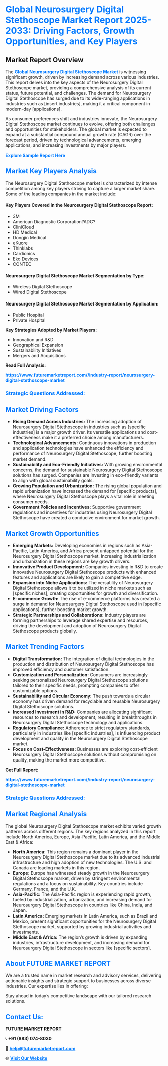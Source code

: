 <h1 style="color: #007BFF;">Global Neurosurgery Digital Stethoscope Market Report 2025-2033: Driving Factors, Growth Opportunities, and Key Players</h1>

<section id="overview">
<h2>Market Report Overview</h2>
<p>The <a href="https://www.futuremarketreport.com//industry-report/neurosurgery-digital-stethoscope-market" style="color: #007BFF; text-decoration: none;"><strong>Global Neurosurgery Digital Stethoscope Market</strong></a> is witnessing significant growth, driven by increasing demand across various industries. This report delves into the key aspects of the Neurosurgery Digital Stethoscope market, providing a comprehensive analysis of its current status, future potential, and challenges. The demand for Neurosurgery Digital Stethoscope has surged due to its wide-ranging applications in industries such as [insert industries], making it a critical component in modern-day [applications].</p>
<p>As consumer preferences shift and industries innovate, the Neurosurgery Digital Stethoscope market continues to evolve, offering both challenges and opportunities for stakeholders. The global market is expected to expand at a substantial compound annual growth rate (CAGR) over the forecast period, driven by technological advancements, emerging applications, and increasing investments by major players.</p>
</section>

<section id="overview">
<p><a href="https://www.futuremarketreport.com//request-sample/reportId=79871" style="color: #007BFF; text-decoration: none;"><strong>Explore Sample Report Here</strong></a></p>
</section>

<section id="key-players">
<h2 style="color: #007BFF;">Market Key Players Analysis</h2>
<p>The Neurosurgery Digital Stethoscope market is characterized by intense competition among key players striving to capture a larger market share. Some of the leading companies in the market include:</p>
<h4>Key Players Covered in the Neurosurgery Digital Stethoscope Report:</h4>
<ul><li>3M</li><li>American Diagnostic Corporation?ADC?</li><li>CliniCloud</li><li>HD Medical</li><li>Dongjin Medical</li><li>eKuore</li><li>Thinklabs</li><li>Cardionics</li><li>Eko Devices</li><li>CONTEC</li></ul>
<h4>Neurosurgery Digital Stethoscope Market Segmentation by Type:</h4>
<ul><li>Wireless Digital Stethoscope</li><li>Wired Digital Stethoscope</li></ul>

<h4>Neurosurgery Digital Stethoscope Market Segmentation by Application:</h4>
<ul><li>Public Hospital</li><li>Private Hospital</li></ul>
<p><strong>Key Strategies Adopted by Market Players:</strong></p>
<ul>
<li>Innovation and R&D</li>
<li>Geographical Expansion</li>
<li>Sustainability Initiatives</li>
<li>Mergers and Acquisitions</li>
</ul>
</section>

<section>
<p><strong>Read Full Analysis: </strong></p><a href="https://www.futuremarketreport.com//industry-report/neurosurgery-digital-stethoscope-market" style="color: #007BFF; text-decoration: none;"><strong>https://www.futuremarketreport.com//industry-report/neurosurgery-digital-stethoscope-market</strong></a>
<h3 style="color: #007BFF;">Strategic Questions Addressed:</h3>
</section>

<section id="driving-factors">
<h2 style="color: #007BFF;">Market Driving Factors</h2>
<ul>
<li><strong>Rising Demand Across Industries:</strong> The increasing adoption of Neurosurgery Digital Stethoscope in industries such as [specific industries] is a major growth driver. Its versatile applications and cost-effectiveness make it a preferred choice among manufacturers.</li>
<li><strong>Technological Advancements:</strong> Continuous innovations in production and application technologies have enhanced the efficiency and performance of Neurosurgery Digital Stethoscope, further boosting market demand.</li>
<li><strong>Sustainability and Eco-Friendly Initiatives:</strong> With growing environmental concerns, the demand for sustainable Neurosurgery Digital Stethoscope solutions has surged. Companies are investing in eco-friendly variants to align with global sustainability goals.</li>
<li><strong>Growing Population and Urbanization:</strong> The rising global population and rapid urbanization have increased the demand for [specific products], where Neurosurgery Digital Stethoscope plays a vital role in meeting consumer needs.</li>
<li><strong>Government Policies and Incentives:</strong> Supportive government regulations and incentives for industries using Neurosurgery Digital Stethoscope have created a conducive environment for market growth.</li>
</ul>
</section>

<section id="growth-opportunities">
<h2 style="color: #007BFF;">Market Growth Opportunities</h2>
<ul>
<li><strong>Emerging Markets:</strong> Developing economies in regions such as Asia-Pacific, Latin America, and Africa present untapped potential for the Neurosurgery Digital Stethoscope market. Increasing industrialization and urbanization in these regions are key growth drivers.</li>
<li><strong>Innovative Product Development:</strong> Companies investing in R&D to create innovative Neurosurgery Digital Stethoscope products with enhanced features and applications are likely to gain a competitive edge.</li>
<li><strong>Expansion into Niche Applications:</strong> The versatility of Neurosurgery Digital Stethoscope allows it to be utilized in niche markets such as [specific niches], creating opportunities for growth and diversification.</li>
<li><strong>E-commerce Growth:</strong> The rise of e-commerce platforms has created a surge in demand for Neurosurgery Digital Stethoscope used in [specific applications], further boosting market growth.</li>
<li><strong>Strategic Partnerships and Collaborations:</strong> Industry players are forming partnerships to leverage shared expertise and resources, driving the development and adoption of Neurosurgery Digital Stethoscope products globally.</li>
</ul>
</section>

<section id="trending-factors">
<h2 style="color: #007BFF;">Market Trending Factors</h2>
<ul>
<li><strong>Digital Transformation:</strong> The integration of digital technologies in the production and distribution of Neurosurgery Digital Stethoscope has improved efficiency and customer satisfaction.</li>
<li><strong>Customization and Personalization:</strong> Consumers are increasingly seeking personalized Neurosurgery Digital Stethoscope solutions tailored to their specific needs, prompting companies to offer customizable options.</li>
<li><strong>Sustainability and Circular Economy:</strong> The push towards a circular economy has driven demand for recyclable and reusable Neurosurgery Digital Stethoscope solutions.</li>
<li><strong>Increased Investment in R&D:</strong> Companies are allocating significant resources to research and development, resulting in breakthroughs in Neurosurgery Digital Stethoscope technology and applications.</li>
<li><strong>Regulatory Compliance:</strong> Adherence to strict regulatory standards, particularly in industries like [specific industries], is influencing product development and quality in the Neurosurgery Digital Stethoscope market.</li>
<li><strong>Focus on Cost-Effectiveness:</strong> Businesses are exploring cost-efficient Neurosurgery Digital Stethoscope solutions without compromising on quality, making the market more competitive.</li>
</ul>
</section>

<section>
<p><strong>Get Full Report: </strong></p><a href="https://www.futuremarketreport.com//industry-report/neurosurgery-digital-stethoscope-market" style="color: #007BFF; text-decoration: none;"><strong>https://www.futuremarketreport.com//industry-report/neurosurgery-digital-stethoscope-market</strong></a>
<h3 style="color: #007BFF;">Strategic Questions Addressed:</h3>
</section>


<section id="regional-analysis">
<h2 style="color: #007BFF;">Market Regional Analysis</h2>
<p>The global Neurosurgery Digital Stethoscope market exhibits varied growth patterns across different regions. The key regions analyzed in this report include North America, Europe, Asia-Pacific, Latin America, and the Middle East & Africa:</p>
<ul>
<li><strong>North America:</strong> This region remains a dominant player in the Neurosurgery Digital Stethoscope market due to its advanced industrial infrastructure and high adoption of new technologies. The U.S. and Canada are leading markets in this region.</li>
<li><strong>Europe:</strong> Europe has witnessed steady growth in the Neurosurgery Digital Stethoscope market, driven by stringent environmental regulations and a focus on sustainability. Key countries include Germany, France, and the U.K.</li>
<li><strong>Asia-Pacific:</strong> The Asia-Pacific region is experiencing rapid growth, fueled by industrialization, urbanization, and increasing demand for Neurosurgery Digital Stethoscope in countries like China, India, and Japan.</li>
<li><strong>Latin America:</strong> Emerging markets in Latin America, such as Brazil and Mexico, present significant opportunities for the Neurosurgery Digital Stethoscope market, supported by growing industrial activities and investments.</li>
<li><strong>Middle East & Africa:</strong> The region’s growth is driven by expanding industries, infrastructure development, and increasing demand for Neurosurgery Digital Stethoscope in sectors like [specific sectors].</li>
</ul>
</section>

<footer>
<h2 style="color: #007BFF;">About FUTURE MARKET REPORT</h2>
<p>We are a trusted name in market research and advisory services, delivering actionable insights and strategic support to businesses across diverse industries. Our expertise lies in offering:</p>

<p>Stay ahead in today’s competitive landscape with our tailored research solutions.</p>

<h2 style="color: #007BFF;">Contact Us:</h2>
<p><strong>FUTURE MARKET REPORT</strong></p>
<p>📞 <strong>+91 (883) 074-8030</strong></p>
<p>📧 <strong><a href="mailto:help@futuremarketreport.com" style="color: #007BFF;">help@futuremarketreport.com</a></strong></p>
<p>🌐 <strong><a href="https://www.futuremarketreport.com/" style="color: #007BFF;">Visit Our Website</a></strong></p>
</footer>